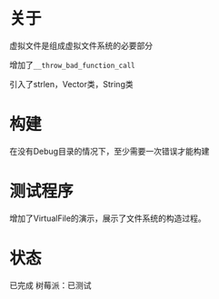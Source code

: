 # 关于
虚拟文件是组成虚拟文件系统的必要部分

增加了`__throw_bad_function_call`

引入了strlen，Vector类，String类

# 构建
在没有Debug目录的情况下，至少需要一次错误才能构建
# 测试程序
增加了VirtualFile的演示，展示了文件系统的构造过程。


# 状态
已完成
树莓派：已测试


